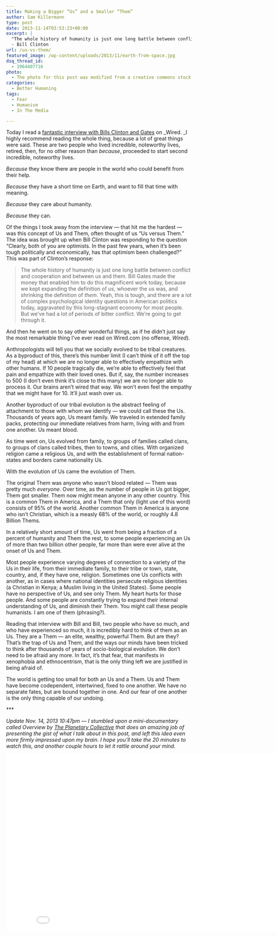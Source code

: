 ```yaml
---
title: Making a Bigger “Us” and a Smaller “Them”
author: Sam Killermann
type: post
date: 2013-11-14T03:53:23+00:00
excerpt: |
  "The whole history of humanity is just one long battle between conflict and cooperation and between us and them."
  - Bill Clinton
url: /us-vs-them/
featured_image: /wp-content/uploads/2013/11/earth-from-space.jpg
dsq_thread_id:
  - 1964407716
photo:
  - The photo for this post was modified from a creative commons stock image.
categories:
  - Better Humaning
tags:
  - Fear
  - Humanism
  - In The Media

---
```

Today I read a <a title="Bill & Bill" href="http://www.wired.com/business/2013/11/bill-gates-bill-clinton-wired/all/" target="_blank" rel="noopener">fantastic interview with Bills Clinton and Gates</a> on _Wired. _I highly recommend reading the whole thing, because a lot of great things were said. These are two people who lived incredible, noteworthy lives, retired, then, for no other reason than _because_, proceeded to start second incredible, noteworthy lives.

_Because_ they know there are people in the world who could benefit from their help.

_Because_ they have a short time on Earth, and want to fill that time with meaning.

_Because_ they care about humanity.

_Because_ they can.

Of the things I took away from the interview &#8212; that hit me the hardest &#8212; was this concept of Us and Them, often thought of us &#8220;Us versus Them.&#8221; The idea was brought up when Bill Clinton was responding to the question &#8220;Clearly, both of you are optimists. In the past few years, when it’s been tough politically and economically, has that optimism been challenged?&#8221; This was part of Clinton&#8217;s response:

> The whole history of humanity is just one long battle between conflict and cooperation and between us and them. Bill Gates made the money that enabled him to do this magnificent work today, because we kept expanding the definition of _us_, whoever the us was, and shrinking the definition of _them_. Yeah, this is tough, and there are a lot of complex psychological identity questions in American politics today, aggravated by this long-stagnant economy for most people. But we’ve had a lot of periods of bitter conflict. We’re going to get through it.

And then he went on to say other wonderful things, as if he didn&#8217;t just say the most remarkable thing I&#8217;ve ever read on Wired.com (no offense, _Wired_).

Anthropologists will tell you that we socially evolved to be tribal creatures. As a byproduct of this, there&#8217;s this number limit (I can&#8217;t think of it off the top of my head) at which we are no longer able to effectively empathize with other humans. If 10 people tragically die, we&#8217;re able to effectively feel that pain and empathize with their loved ones. But if, say, the number increases to 500 (I don&#8217;t even think it&#8217;s close to this many) we are no longer able to process it. Our brains aren&#8217;t wired that way. We won&#8217;t even feel the empathy that we might have for 10. It&#8217;ll just wash over us.

Another byproduct of our tribal evolution is the abstract feeling of attachment to those with whom we identify &#8212; we could call these the Us. Thousands of years ago, Us meant family. We traveled in extended family packs, protecting our immediate relatives from harm, living with and from one another. Us meant blood.

As time went on, Us evolved from family, to groups of families called clans, to groups of clans called tribes, then to towns, and cities. With organized religion came a religious Us, and with the establishment of formal nation-states and borders came nationality Us.

With the evolution of Us came the evolution of Them.

The original Them was anyone who wasn&#8217;t blood related &#8212; Them was pretty much _everyone_. Over time, as the number of people in Us got bigger, Them got smaller. Them now might mean anyone in any other country. This is a common Them in America, and a Them that only (light use of this word) consists of 95% of the world. Another common Them in America is anyone who isn&#8217;t Christian, which is a measly 68% of the world, or roughly 4.8 Billion Thems.

In a relatively short amount of time, Us went from being a fraction of a percent of humanity and Them the rest, to some people experiencing an Us of more than two billion other people, far more than were ever alive at the onset of Us and Them.

Most people experience varying degrees of connection to a variety of the Us in their life, from their immediate family, to their tribe or town, state, country, and, if they have one, religion. Sometimes one Us conflicts with another, as in cases where national identities persecute religious identities (a Christian in Kenya; a Muslim living in the United States). Some people have no perspective of Us, and see only Them. My heart hurts for those people. And some people are constantly trying to expand their internal understanding of Us, and diminish their Them. You might call these people humanists. I am one of them (phrasing?).

Reading that interview with Bill and Bill, two people who have so much, and who have experienced so much, it is incredibly hard to think of them as an Us. They are a Them &#8212; an elite, wealthy, powerful Them. But are they? That&#8217;s the trap of Us and Them, and the ways our minds have been tricked to think after thousands of years of socio-biological evolution. We don&#8217;t need to be afraid any more. In fact, it&#8217;s that fear, that manifests in xenophobia and ethnocentrism, that is the only thing left we are justified in being afraid of.

The world is getting too small for both an Us and a Them. Us and Them have become codependent, intertwined, fixed to one another. We have no separate fates, but are bound together in one. And our fear of one another is the only thing capable of our undoing.

\***

_Update Nov. 14, 2013 10:47pm &#8212; I stumbled upon a mini-documentary called Overview by <a title="Planetary Collective" href="http://www.planetarycollective.com/overview/" target="_blank" rel="noopener">The Planetary Collective</a> that does an amazing job of presenting the gist of what I talk about in this post, and left this idea even more firmly impressed upon my brain. I hope you&#8217;ll take the 20 minutes to watch this, and another couple hours to let it rattle around your mind._

<div class="youtube">
  <iframe src="//www.youtube.com/embed/qBA1bPcehlw" width="853" height="480" frameborder="0" allowfullscreen="allowfullscreen"></iframe>
</div>